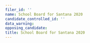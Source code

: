 ```yaml
---
filer_id: ''
name: School Board for Santana 2020
candidate_controlled_id: ''
data_warning: 
opposing_candidate: 
title: School Board for Santana 2020
---
```

